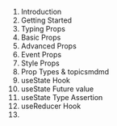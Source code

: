 1. Introduction
2. Getting Started
3. Typing Props
4. Basic Props
5. Advanced Props
6. Event Props
7. Style Props
8. Prop Types & topicsmdmd
9. useState Hook
10. useState Future value
11. useState Type Assertion
12. useReducer Hook
13. 